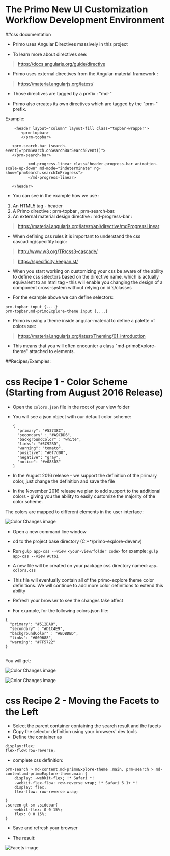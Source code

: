 # The Primo New UI Customization Workflow Development Environment


##css documentation

- Primo uses Angular Directives massively in this project

- To learn more about directives see:
> https://docs.angularjs.org/guide/directive

- Primo uses external directives from the Angular-material framework  :
> https://material.angularjs.org/latest/

- Those directives are tagged by a prefix : "md-"

- Primo also creates its own directives which are tagged by the "prm-" prefix.


Example:
```
    <header layout="column" layout-fill class="topbar-wrapper">
       <prm-topbar>
       </prm-topbar>

   <prm-search-bar (search-event)="prmSearch.onSearchBarSearchEvent()">
   </prm-search-bar>

          <md-progress-linear class="header-progress-bar animation-scale-up-down" md-mode="indeterminate" ng-show="prmSearch.searchInProgress">
          </md-progress-linear>

   </header>
```


- You can see in the example how we use :

1. An HTML5 tag - header
2. A Primo directive : prm-topbar , prm-search-bar.
3. An external material design directive : md-progress-bar :
> https://material.angularjs.org/latest/api/directive/mdProgressLinear



- When defining css rules it is important to understand the css cascading/specifity logic:

> http://www.w3.org/TR/css3-cascade/

> https://specificity.keegan.st/




- When you start working on customizing your css be aware of the ability to define css selectors based on the directive name, which is actually equivalent
to an html tag - this will enable you changing the design of a component cross-system without relying on id's/classes

- For the example above we can define selectors:

```
prm-topbar input {....}
prm-topbar.md-primoExplore-theme input {....}
```
- Primo is using a theme inside angular-material to define a palette of colors see:
> https://material.angularjs.org/latest/Theming/01_introduction


- This means that you will often encounter a class "md-primoExplore-theme" attached to  elements.



##Recipes/Examples:


# css Recipe 1 - Color Scheme (Starting from August 2016 Release)

-  Open the `colors.json` file in the root of your view folder
-  You will see a json object with our default color scheme:

    ```
    {
      "primary": "#53738C",
      "secondary" : "#A9CDD6",
      "backgroundColor" : "white",
      "links": "#5C92BD",
      "warning": "tomato",
      "positive": "#0f7d00",
      "negative": "gray",
      "notice": "#e08303"
    }    
    ```
-  In the August 2016 release - we support the definition of the primary color, just change the definition and save the file
-  In the November 2016 release we plan to add support to the additional colors - giving you the ability to easily customize the majority of the color scheme.

The colors are mapped to different elements in the user interface:

![Color Changes image](../../help_files/colors3.png "Color Changes")

-  Open a new command line window

-  cd to the project base directory (C:\**\**\primo-explore-devenv)
-  Run `gulp app-css --view <your-view/folder code>` for example:
        `gulp app-css --view Auto1`
-  A new file will be created on your package css directory named: `app-colors.css`
-  This file will eventually contain all of the primo-explore theme color definitions.
    We will continue to add more color definitions to extend this ability
- Refresh your browser to see the changes take affect
- For example, for the following colors.json file:

```
{
  "primary": "#512DA8",
  "secondary" : "#D1C4E9",
  "backgroundColor" : "#BDBDBD",
  "links": "#009688",
  "warning": "#FF5722"
}


```

You will get:

 ![Color Changes image](../../help_files/colors1.png "Color Changes")

 ![Color Changes image](../../help_files/colors2.png "Color Changes")

# css Recipe 2 - Moving the Facets to the Left


-  Select the parent container containing the search result and the facets
-  Copy the selector definition using your browsers' dev tools
-  Define the container as

```
display:flex;
flex-flow:row-reverse;
```


- complete css definition:
```
prm-search > md-content.md-primoExplore-theme .main, prm-search > md-content.md-primoExplore-theme.main {
    display: -webkit-flex; !* Safari *!
    -webkit-flex-flow: row-reverse wrap; !* Safari 6.1+ *!
    display: flex;
    flex-flow: row-reverse wrap;

}
.screen-gt-sm .sidebar{
    webkit-flex: 0 0 15%;
    flex: 0 0 15%;
}
```
-  Save and refresh your browser

-  The result:


 ![Facets image](../../help_files/facets.png "Factes Changes")







